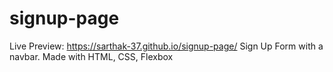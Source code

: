 # signup-page
Live Preview: https://sarthak-37.github.io/signup-page/
Sign Up Form with a navbar. Made with HTML, CSS, Flexbox
